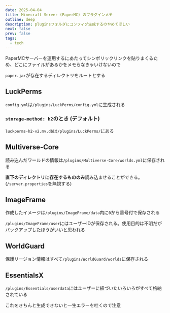 ```yaml
---
date: 2025-04-04
title: Minecraft Server (PaperMC) のプラグインメモ
outline: deep
description: pluginsフォルダにコンフィグ生成するのやめてほしい
next: false
prev: false
tags:
  - tech
---
```


PaperMCサーバーを運用するにあたってシンボリックリンクを貼りまくるため、どこにファイルがあるかをメモらなきゃいけないので

`paper.jar`が存在するディレクトリをルートとする

## LuckPerms

`config.yml`は`/plugins/LuckPerms/config.yml`に生成される

### `storage-method: h2`のとき (デフォルト)

`luckperms-h2-v2.mv.db`は`/plugins/LuckPerms/`にある

## Multiverse-Core

読み込んだワールドの情報は`/plugins/Multiverse-Core/worlds.yml`に保存される

**直下のディレクトリに存在するもののみ**読み込ませることができる。(`/server.properties`を無視する)

## ImageFrame

作成したイメージは`/plugins/ImageFrame/data`内に`0`から番号付で保存される

`/plugins/ImageFrame/user`にはユーザーIDが保存される。使用目的は不明だがバックアップしたほうがいいと思われる

## WorldGuard

保護リージョン情報はすべて`/plugins/WorldGuard/worlds`に保存される

## EssentialsX

`/plugins/Essentials/userdata`にはユーザーに紐づいたいろいろがすべて格納されている

これをきちんと生成できないと一生エラーを吐くので注意

